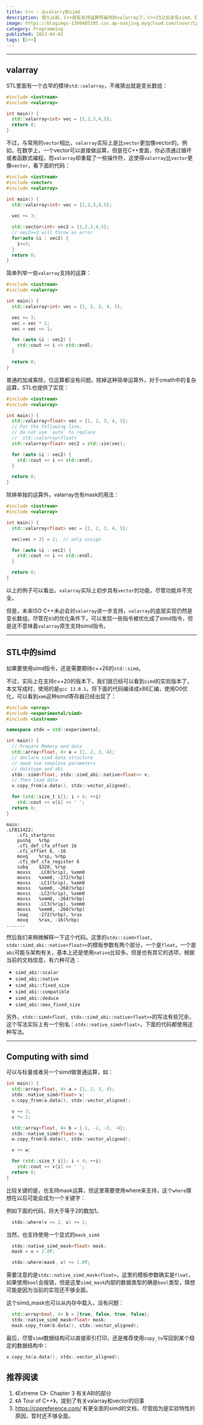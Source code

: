 ```yaml
---
title: C++ - 从valarry到simd
description: 很久以前，C++就有支持运算符操作的valarray了，C++23之后会有simd，实际上运算符的问题相当复杂，值得探讨一下
image: https://blogimgs-1309485105.cos.ap-nanjing.myqcloud.com/Cover/Cpp/7.jpg
category: Programming
published: 2023-04-02
tags: [C++]
---
```

-----

## valarray

STL里面有一个古早的模块`std::valarray`，不难猜出就是变长数组：

```cpp
#include <iostream>
#include <valarray>

int main() {
  std::valarray<int> vec = {1,2,3,4,5};
  return 0;
}
```

不过，与常用的`vector`相比，`valarray`实际上是比`vector`更加像vector的。例如，在数学上，一个vector可以直接做运算，但是在C++里面，你必须通过循环或者函数式编程。而`valarray`却重载了一些操作符，这使得`valarray`比`vector`更像`vector`，看下面的代码：

```cpp
#include <iostream>
#include <vector>
#include <valarray>

int main() {
  std::valarray<int> vec = {1,2,3,4,5};
  
  vec += 3;

  std::vector<int> vec2 = {1,2,3,4,5};
  // vec2+=3 will throw an error
  for(auto &i : vec2) {
    i+=3;
  }
  return 0;
}
```

简单列举一些`valarray`支持的运算：

```cpp
#include <iostream>
#include <valarray>

int main() {
  std::valarray<int> vec = {1, 2, 3, 4, 5};

  vec += 3;
  vec = vec * 2;
  vec = vec << 1;

  for (auto &i : vec2) {
    std::cout << i << std::endl;
  }

  return 0;
}
```

普通的加减乘除，位运算都没有问题。除掉这种简单运算外，对于cmath中的复杂运算，STL也提供了实现：

```cpp
#include <iostream>
#include <valarray>

int main() {
  std::valarray<float> vec = {1, 2, 3, 4, 5};
  // For the following line,
  // do not use `auto` to replace
  // `std::valarray<float>` 
  std::valarray<float> vec2 = std::sin(vec);

  for (auto &i : vec2) {
    std::cout << i << std::endl;
  }

  return 0;
}
```

除掉单独的运算外，valarray也有mask的用法：

```c++
#include <iostream>
#include <valarray>

int main() {
  std::valarray<float> vec = {1, 2, 3, 4, 5};

  vec[vec > 3] = 2;  // only assign

  for (auto &i : vec2) {
    std::cout << i << std::endl;
  }

  return 0;
}
```

以上的例子可以看出，`valarray`实际上初步具有`vector`的功能，尽管功能并不完全。

但是，未来ISO C++未必会对`valarray`进一步支持，`valarray`的底层实现仍然是变长数组。尽管在`O3`的优化条件下，可以发现一些指令被优化成了simd指令，但是这不意味着`valarray`原生支持simd指令。

-----

## STL中的simd

如果要使用simd指令，还是需要期待c++26的`std::simd`。

不过，实际上在支持c++20的版本下，我们就已经可以看到`simd`的实验版本了，本文写成时，使用的是`gcc 13.0.1`，将下面的代码编译成x86汇编，使用O0优化，可以看到`xmm`这种simd寄存器已经出现了：

```cpp
#include <array>
#include <experimental/simd>
#include <iostream>

namespace stdx = std::experimental;

int main() {
  // Prepare Memory and data
  std::array<float, 4> a = {1, 2, 3, 4};
  // declare simd data structure
  // need two template parameters
  // datatype and abi
  stdx::simd<float, stdx::simd_abi::native<float>> v;
  // Then load data
  v.copy_from(a.data(), stdx::vector_aligned);

  for (std::size_t i{}; i < 4; ++i)
    std::cout << v[i] << ' ';
  return 0;
}
```

```x86asm
main:
.LFB11422:
	.cfi_startproc
	pushq	%rbp
	.cfi_def_cfa_offset 16
	.cfi_offset 6, -16
	movq	%rsp, %rbp
	.cfi_def_cfa_register 6
	subq	$320, %rsp
	movss	.LC0(%rip), %xmm0
	movss	%xmm0, -272(%rbp)
	movss	.LC1(%rip), %xmm0
	movss	%xmm0, -268(%rbp)
	movss	.LC2(%rip), %xmm0
	movss	%xmm0, -264(%rbp)
	movss	.LC3(%rip), %xmm0
	movss	%xmm0, -260(%rbp)
	leaq	-272(%rbp), %rax
	movq	%rax, -16(%rbp)
.......
```

然后我们来稍微解释一下这个代码。这里的`stdx::simd<float, stdx::simd_abi::native<float>>`的模板参数有两个部分，一个是`float`，一个是`abi`可能与架构有关，基本上还是使用`native`比较多。但是也有其它的选项，根据当前的文档信息，有六种可选：

* `simd_abi::scalar`
* `simd_abi::native`
* `simd_abi::fixed_size`
* `simd_abi::compatible`
* `simd_abi::deduce`
* `simd_abi::max_fixed_size`

另外，`stdx::simd<float, stdx::simd_abi::native<float>>`的写法有些冗余，这个写法实际上有一个别名：`stdx::native_simd<float>`，下面的代码都使用这种写法。

-----

## Computing with simd

可以与标量或者另一个simd做普通运算，如：

```cpp
int main() {
  std::array<float, 4> a = {1, 2, 3, 4};
  stdx::native_simd<float> v;
  v.copy_from(a.data(), stdx::vector_aligned);

  v += 3;
  v *= 2;

  std::array<float, 4> b = {-1, -2, -3, -4};
  stdx::native_simd<float> w;
  w.copy_from(b.data(), stdx::vector_aligned);

  v += w;

  for (std::size_t i{}; i < 4; ++i)
    std::cout << v[i] << ' ';
  return 0;
}
```

比较关键的是，也支持mask运算，但这里需要使用where来支持，这个`where`​猜想在以后可能会成为一个关键字：

例如下面的代码，将大于等于2的数加1。

```cpp
  stdx::where(v >= 2, v) += 1;
```

当然，也支持使用一个显式的`mask_simd`​

```cpp
  stdx::native_simd_mask<float> mask;
  mask = v > 2.0f;

  stdx::where(mask, v) += 1.0f;
```

需要注意的是`stdx::native_simd_mask<float>`​，这里的模板参数确实是`float`​，如果使用`bool`​会报错，但是这里`simd_mask`​内部的数据类型的确是`bool`​类型，猜想可能是因为当前的实现还不够全面。

这个simd_mask也可以从内存中载入，没有问题：

```cpp
  std::array<bool, 4> b = {true, false, true, false};
  stdx::native_simd_mask<float> mask;
  mask.copy_from(b.data(), stdx::vector_aligned);
```

最后，尽管`simd`​数据结构可以直接索引打印，还是推荐使用`copy_to`​写回到某个稳定的数据结构中：

```cpp
v.copy_to(a.data(), stdx::vector_aligned);
```

## 推荐阅读

1. 《Extreme C》- Chapter 3 有关ABI的部分
2. 《A Tour of C++》，提到了有关valarray和vector的旧事
3. https://cppreference.com/ 有更全面的simd的文档，尽管因为是实验特性的原因，暂时还不够全面。
